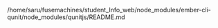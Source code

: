 /home/saru/fusemachines/student_Info_web/node_modules/ember-cli-qunit/node_modules/qunitjs/README.md